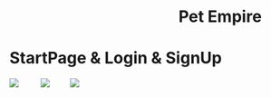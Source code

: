 # &nbsp;&nbsp;&nbsp;&nbsp;&nbsp;&nbsp;&nbsp;&nbsp;&nbsp;&nbsp;&nbsp;&nbsp;&nbsp;&nbsp;&nbsp;&nbsp;&nbsp;&nbsp;&nbsp;&nbsp;&nbsp;&nbsp;&nbsp;&nbsp;&nbsp;&nbsp;&nbsp;&nbsp;&nbsp;&nbsp;&nbsp;&nbsp;&nbsp;&nbsp;&nbsp;&nbsp;&nbsp;&nbsp;&nbsp;&nbsp;&nbsp;&nbsp;&nbsp;&nbsp; Pet Empire
# StartPage & Login & SignUp
<img src="https://media.giphy.com/media/7q5RsM6gKTk6JoEnDr/giphy.gif">&nbsp; &nbsp;&nbsp;&nbsp;&nbsp;&nbsp;&nbsp;&nbsp;&nbsp;<img src="https://media.giphy.com/media/PYzdg4RM96NqvkO19f/giphy.gif">&nbsp; &nbsp;&nbsp;&nbsp;&nbsp;&nbsp;&nbsp;
<img src="https://media.giphy.com/media/o5cqUmO0NCcLZa4sFq/giphy.gif">

